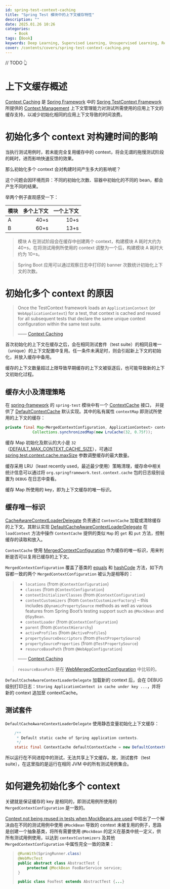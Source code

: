```yaml
---
id: spring-test-context-caching
title: "Spring Test 模块中的上下文缓存特性"
description: ""
date: 2025.01.26 10:26
categories:
    - Book
tags: [Book]
keywords: Deep Learning, Supervised Learning, Unsupervised Learning, Reinforcement Learning, Neural Networks, Convolutional Neural Networks (CNN), Residual Networks (ResNet), Self-Attention, Generative Adversarial Networks (GAN), Variational Autoencoders (VAE)
cover: /contents/covers/spring-test-context-caching.png
---
```


// TODO 👆

# 上下文缓存概述

[Context Caching][cc] 是 [Spring Framework](https://spring.io/projects/spring-framework) 中的 [Spring TestContext Framework](https://docs.spring.io/spring-framework/reference/testing/testcontext-framework.html) 所提供的 [Context Management](https://docs.spring.io/spring-framework/reference/testing/testcontext-framework/ctx-management.html) 上下文管理能力对测试所需使用的应用上下文的缓存支持，以减少初始化相同的应用上下文导致的时间浪费。


# 初始化多个 context 对构建时间的影响

当执行测试用例时，若未能完全复用缓存中的 context，将会无谓的拖慢测试阶段的耗时，进而影响快速反馈的效果。

那么初始化多个 context 会对构建时间产生多大的影响呢？

这个问题会因环境而异：不同的初始化次数、容器中初始化的不同的 bean，都会产生不同的结果。

举两个例子直观感受一下：

|模块|多个上下文|一个上下文|
|:---|-------:|-------:|
| A | 40+s | 10+s |
| B | 60+s | 13+s |

> 模块 A 在测试阶段会在缓存中创建两个 context，构建模块 A 耗时大约为 40+s，在将测试用例所使用的 context 调整为一个后，构建模块 A 耗时大约为 10+s。

> Spring Boot 应用可以通过观察日志中打印的 banner 次数统计初始化上下文的次数。


# 初始化多个 context 的原因

> Once the TestContext framework loads an `ApplicationContext` (or `WebApplicationContext`) for a test, that context is cached and reused for all subsequent tests that declare the same unique context configuration within the same test suite.
>
> —— [Context Caching][cc]

首次初始化的上下文在缓存之后，会在相同测试套件（test suite）的相同且唯一（unique）的上下文配置中复用。任一条件未满足时，则会引起新上下文的初始化，并放入缓存中备用。

缓存的上下文数量超过上限导致早期缓存的上下文被驱逐后，也可能导致新的上下文初始化过程。

## 缓存大小及清理策略

在 [spring-framework](https://github.com/spring-projects/spring-framework) 的 `spring-test` 模块中有一个 [ContextCache](https://github.com/spring-projects/spring-framework/blob/main/spring-test/src/main/java/org/springframework/test/context/cache/ContextCache.java) 接口， 并提供了 [DefaultContextCache](https://github.com/spring-projects/spring-framework/blob/main/spring-test/src/main/java/org/springframework/test/context/cache/DefaultContextCache.java) 默认实现。其中的私有属性 `contextMap` 即测试所使用的上下文的缓存：

```java
private final Map<MergedContextConfiguration, ApplicationContext> contextMap =
            Collections.synchronizedMap(new LruCache(32, 0.75f));
```

缓存 Map 初始化及默认的大小是 `32`（[DEFAULT_MAX_CONTEXT_CACHE_SIZE](https://github.com/spring-projects/spring-framework/blob/001ccca5e6a3eee2b3e71bf57421762915da2d9e/spring-test/src/main/java/org/springframework/test/context/cache/ContextCache.java#L67C6-L67C36)），可通过 [spring.test.context.cache.maxSize](https://github.com/spring-projects/spring-framework/blob/001ccca5e6a3eee2b3e71bf57421762915da2d9e/spring-test/src/main/java/org/springframework/test/context/cache/ContextCache.java#L80C49-L80C82) 参数调整缓存的最大数量。

缓存采用 LRU（least recently used，最近最少使用）策略清理，缓存命中相关统计信息可以通过将 `org.springframework.test.context.cache` 包的日志级别设置为 `DEBUG` 在日志中查看。

缓存 Map 所使用的 key，即为上下文缓存的唯一标识。

## 缓存唯一标识

[CacheAwareContextLoaderDelegate](https://github.com/spring-projects/spring-framework/blob/main/spring-test/src/main/java/org/springframework/test/context/CacheAwareContextLoaderDelegate.java) 负责通过 `ContextCache` 加载或清除缓存的上下文。其默认实现 [DefaultCacheAwareContextLoaderDelegate](https://github.com/spring-projects/spring-framework/blob/main/spring-test/src/main/java/org/springframework/test/context/cache/DefaultCacheAwareContextLoaderDelegate.java) 在 `loadContext` 方法中操作 `ContextCache` 提供的类似 `Map` 的 `get` 和 `put` 方法，控制缓存的读取和放入。

`ContextCache` 使用 [MergedContextConfiguration](https://github.com/spring-projects/spring-framework/blob/main/spring-test/src/main/java/org/springframework/test/context/MergedContextConfiguration.java) 作为缓存的唯一标识，用来判断是否可以复用已缓存的上下文。

`MergedContextConfiguration` 覆盖了基类的 [equals](https://github.com/spring-projects/spring-framework/blob/001ccca5e6a3eee2b3e71bf57421762915da2d9e/spring-test/src/main/java/org/springframework/test/context/MergedContextConfiguration.java#L486-L531) 和 [hashCode](https://github.com/spring-projects/spring-framework/blob/001ccca5e6a3eee2b3e71bf57421762915da2d9e/spring-test/src/main/java/org/springframework/test/context/MergedContextConfiguration.java#L539-L550) 方法，如下内容都一致的两个 `MergedContextConfiguration` 被认为是相等的：

> - `locations` (from `@ContextConfiguration`)
> - `classes` (from `@ContextConfiguration`)
> - `contextInitializerClasses` (from `@ContextConfiguration`)
> - `contextCustomizers` (from `ContextCustomizerFactory`) – this includes `@DynamicPropertySource` methods as well as various features from Spring Boot’s testing support such as `@MockBean` and `@SpyBean`.
> - `contextLoader` (from `@ContextConfiguration`)
> - `parent` (from `@ContextHierarchy`)
> - `activeProfiles` (from `@ActiveProfiles`)
> - `propertySourceDescriptors` (from `@TestPropertySource`)
> - `propertySourceProperties` (from `@TestPropertySource`)
> - `resourceBasePath` (from `@WebAppConfiguration`)
> 
> —— [Context Caching][cc]

> `resourceBasePath` 是在 [WebMergedContextConfiguration](https://github.com/spring-projects/spring-framework/blob/main/spring-test/src/main/java/org/springframework/test/context/web/WebMergedContextConfiguration.java) 中比较的。

`DefaultCacheAwareContextLoaderDelegate` 加载新的 context 后，会在 DEBUG 级别打印日志：`Storing ApplicationContext in cache under key ...`，并将新的 context 追加至 contextCache。


## 测试套件

`DefaultCacheAwareContextLoaderDelegate` 使用静态变量初始化上下文缓存：

```java
    /**
     * Default static cache of Spring application contexts.
     */
    static final ContextCache defaultContextCache = new DefaultContextCache();
```

所以运行在不同进程中的测试，无法共享上下文缓存。故，测试套件（test suite），在这里指的是运行在相同 JVM 中的所有测试用例集合。


# 如何避免初始化多个 context

关键就是保证缓存的 key 是相同的，即测试用例所使用的 `MergedContextConfiguration` 是一致的。

[Context not being reused in tests when MockBeans are used](https://github.com/spring-projects/spring-boot/issues/7174) 中给出了一个解决由在不同的测试用例中使用 `@MockBean` 导致的 context 未被复用的例子，思路是创建一个抽象基类，将所有需要使用 `@MockBean` 的定义在基类中统一定义，供所有测试用例使用，以达到 `contextCustomizers` 及其他 `MergedContextConfiguration` 中属性完全一致的效果：

> ```java
> @RunWith(SpringRunner.class)
> @WebMvcTest
> public abstract class AbstractTest {
>     protected @MockBean FooBarService service;
> }
> 
> public class FooTest extends AbstractTest {...}
> ```


[cc]: https://docs.spring.io/spring-framework/reference/testing/testcontext-framework/ctx-management/caching.html